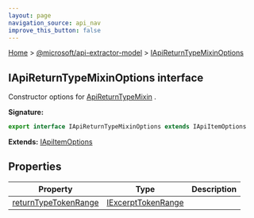 ```yaml
---
layout: page
navigation_source: api_nav
improve_this_button: false
---
```



[Home](./index.md) &gt; [@microsoft/api-extractor-model](./api-extractor-model.md) &gt; [IApiReturnTypeMixinOptions](./api-extractor-model.iapireturntypemixinoptions.md)

## IApiReturnTypeMixinOptions interface

Constructor options for [ApiReturnTypeMixin](./api-extractor-model.apireturntypemixin.md) .

<b>Signature:</b>

```typescript
export interface IApiReturnTypeMixinOptions extends IApiItemOptions
```
<b>Extends:</b> [IApiItemOptions](./api-extractor-model.iapiitemoptions.md)

## Properties

|  Property | Type | Description |
|  --- | --- | --- |
|  [returnTypeTokenRange](./api-extractor-model.iapireturntypemixinoptions.returntypetokenrange.md) | [IExcerptTokenRange](./api-extractor-model.iexcerpttokenrange.md) |  |
